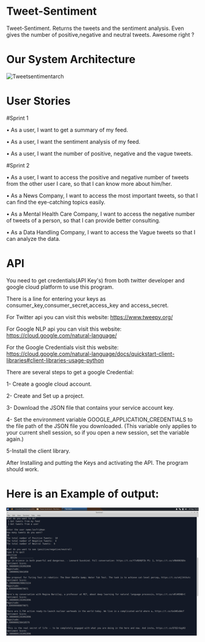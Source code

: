 # Tweet-Sentiment
Tweet-Sentiment. Returns the tweets and the sentiment analysis. Even gives the number of positive,negative and neutral tweets. Awesome right ?
# Our System Architecture
![Tweetsentimentarch](https://user-images.githubusercontent.com/55101879/65399206-4cc8d900-dd89-11e9-985a-49c0dd987bcb.png)

# User Stories
#Sprint 1

•	As a user, I want to get a summary of my feed.

•	As a user, I want the sentiment analysis of my feed.

•	As a user, I want the number of positive, negative and the vague tweets.

#Sprint 2

•	As a user, I want to access the positive and negative number of tweets from the other user I care, so that I can know more about him/her.

•	As a News Company, I want to access the most important tweets, so that I can find the eye-catching topics easily.

•	As a Mental Health Care Company, I want to access the negative number of tweets of a person, so that I can provide better consulting.

•	As a Data Handling Company, I want to access the Vague tweets so that I can analyze the data. 

# API
You need to get credentials(API Key's) from both twitter developer and google cloud platform to use this program.

There is a line for entering your keys as consumer_key,consumer_secret,access_key and access_secret.

For Twitter api you can visit this website: https://www.tweepy.org/

For Google NLP api you can visit this website: https://cloud.google.com/natural-language/

For the Google Credentials visit this website: https://cloud.google.com/natural-language/docs/quickstart-client-libraries#client-libraries-usage-python

There are several steps to get a google Credential:

1- Create a google cloud account.

2- Create and Set up a project.

3- Download the JSON file that contains your service account key.

4- Set the environment variable GOOGLE_APPLICATION_CREDENTIALS to the file path of the JSON file you downloaded. (This variable only applies to your current shell session, so if you open a new session, set the variable again.)

5-Install the client library.

After Installing and putting the Keys and activating the API. The program should work.

# Here is an Example of output:

![](https://github.com/Cagriyoruk/Tweet-Sentiment/blob/master/In_Action.png)

